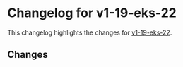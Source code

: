 # Changelog for v1-19-eks-22

This changelog highlights the changes for [v1-19-eks-22](https://github.com/aws/eks-distro/tree/v1-19-eks-22).

## Changes

